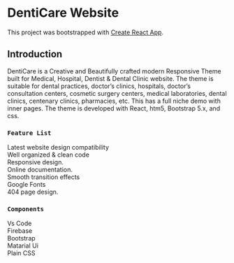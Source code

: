 # DentiCare Website

This project was bootstrapped with [Create React App](https://github.com/Programming-Hero-Web-Course3/healthcare-related-website-afsanasinthi).

## Introduction

DentiCare is a Creative and Beautifully crafted modern Responsive Theme built for Medical, Hospital, Dentist & Dental Clinic website. The theme is suitable for dental practices, doctor’s clinics, hospitals, doctor’s consultation centers, cosmetic surgery centers, medical laboratories, dental clinics, centenary clinics, pharmacies, etc. This has a full niche demo with inner pages. The theme is developed with React, htm5, Bootstrap 5.x, and css.

### `Feature List`

Latest website design compatibility\
Well organized & clean code\
Responsive design.\
Online documentation.\
Smooth transition effects\
Google Fonts\
404 page design.

### `Components`
Vs Code\
Firebase\
Bootstrap\
Matarial Ui\
Plain CSS


